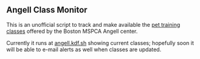 Angell Class Monitor
--------------------

This is an unofficial script to track and make available the [pet training classes](https://www.mspca.org/animal_care/boston-dog-training/) offered by the Boston MSPCA Angell center.

Currently it runs at [angell.kdf.sh](http://angell.kdf.sh) showing current classes; hopefully soon it will be able to e-mail alerts as well when classes are updated.
